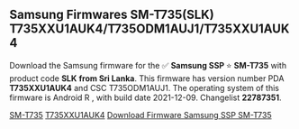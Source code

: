 <h2>Samsung Firmwares SM-T735(SLK) T735XXU1AUK4/T735ODM1AUJ1/T735XXU1AUK4</h2>
Download the Samsung firmware for the ✅ <strong>Samsung SSP </strong> ⭐ <strong>SM-T735</strong> with product code <strong>SLK</strong> <strong> from Sri Lanka</strong>. This firmware has version number PDA <strong>T735XXU1AUK4</strong> and CSC T735ODM1AUJ1. The operating system of this firmware is Android R , with build date 2021-12-09. Changelist <strong>22787351</strong>.


[SM-T735](https://samfirm.shop/samsung/model/SM-T735)
[T735XXU1AUK4](https://samfirm.shop/samsung/pda/T735XXU1AUK4)
[Download Firmware Samsung SSP SM-T735](https://samfirm.shop/samsung/firmware/481341)
